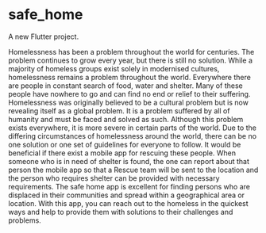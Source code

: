 # safe_home

A new Flutter project.

Homelessness has been a problem throughout the world for centuries. The problem continues to grow every year, but there is still no solution. While a majority of homeless groups exist solely in modernised cultures, homelessness remains a problem throughout the world. Everywhere there are people in constant search of food, water and shelter. Many of these people have nowhere to go and can find no end or relief to their suffering. 
Homelessness was originally believed to be a cultural problem but is now revealing itself as a global problem. It is a problem suffered by all of humanity
and must be faced and solved as such. Although this problem exists everywhere, it is more severe in certain parts of the world. Due to the differing circumstances of homelessness around the world, there can be no one solution or one set of guidelines for everyone to follow. 
It would be beneficial if there exist a mobile app for rescuing these people. When someone who is in need of shelter is found, the one can report about that person the mobile app so that a Rescue team will be sent to the location and the person who requires shelter can be provided with necessary requirements. The safe home app is
excellent for finding persons who are displaced in their communities and spread within a geographical area or location. 
With this app, you can reach out to the homeless in the quickest ways and help to
provide them with solutions to their challenges and problems.

